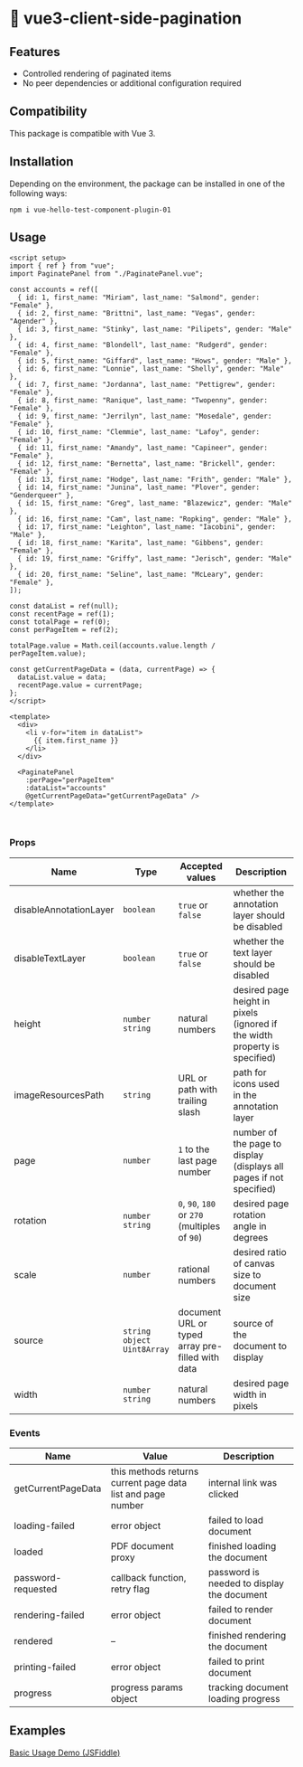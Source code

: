 # 📄 vue3-client-side-pagination

## Features

- Controlled rendering of paginated items
- No peer dependencies or additional configuration required


## Compatibility

This package is compatible with  Vue 3. 

## Installation

Depending on the environment, the package can be installed in one of the following ways:

```shell
npm i vue-hello-test-component-plugin-01
```




## Usage

```vue
<script setup>
import { ref } from "vue";
import PaginatePanel from "./PaginatePanel.vue";

const accounts = ref([
  { id: 1, first_name: "Miriam", last_name: "Salmond", gender: "Female" },
  { id: 2, first_name: "Brittni", last_name: "Vegas", gender: "Agender" },
  { id: 3, first_name: "Stinky", last_name: "Pilipets", gender: "Male" },
  { id: 4, first_name: "Blondell", last_name: "Rudgerd", gender: "Female" },
  { id: 5, first_name: "Giffard", last_name: "Hows", gender: "Male" },
  { id: 6, first_name: "Lonnie", last_name: "Shelly", gender: "Male" },
  { id: 7, first_name: "Jordanna", last_name: "Pettigrew", gender: "Female" },
  { id: 8, first_name: "Ranique", last_name: "Twopenny", gender: "Female" },
  { id: 9, first_name: "Jerrilyn", last_name: "Mosedale", gender: "Female" },
  { id: 10, first_name: "Clemmie", last_name: "Lafoy", gender: "Female" },
  { id: 11, first_name: "Amandy", last_name: "Capineer", gender: "Female" },
  { id: 12, first_name: "Bernetta", last_name: "Brickell", gender: "Female" },
  { id: 13, first_name: "Hodge", last_name: "Frith", gender: "Male" },
  { id: 14, first_name: "Junina", last_name: "Plover", gender: "Genderqueer" },
  { id: 15, first_name: "Greg", last_name: "Blazewicz", gender: "Male" },
  { id: 16, first_name: "Cam", last_name: "Ropking", gender: "Male" },
  { id: 17, first_name: "Leighton", last_name: "Iacobini", gender: "Male" },
  { id: 18, first_name: "Karita", last_name: "Gibbens", gender: "Female" },
  { id: 19, first_name: "Griffy", last_name: "Jerisch", gender: "Male" },
  { id: 20, first_name: "Seline", last_name: "McLeary", gender: "Female" },
]);

const dataList = ref(null);
const recentPage = ref(1);
const totalPage = ref(0);
const perPageItem = ref(2);

totalPage.value = Math.ceil(accounts.value.length / perPageItem.value);

const getCurrentPageData = (data, currentPage) => {
  dataList.value = data;
  recentPage.value = currentPage;
};
</script>

<template>
  <div>
    <li v-for="item in dataList">
      {{ item.first_name }}
    </li>
  </div>

  <PaginatePanel
    :perPage="perPageItem"
    :dataList="accounts"
    @getCurrentPageData="getCurrentPageData" />
</template>



```

### Props

| Name                   | Type                                     | Accepted values                                  | Description                                                  |
| ---------------------- | ---------------------------------------- | ------------------------------------------------ | ------------------------------------------------------------ |
| disableAnnotationLayer | `boolean`                                | `true` or `false`                                | whether the annotation layer should be disabled              |
| disableTextLayer       | `boolean`                                | `true` or `false`                                | whether the text layer should be disabled                    |
| height                 | `number` <br> `string`                   | natural numbers                                  | desired page height in pixels (ignored if the width property is specified) |
| imageResourcesPath     | `string`                                 | URL or path with trailing slash                  | path for icons used in the annotation layer                  |
| page                   | `number`                                 | `1` to the last page number                      | number of the page to display (displays all pages if not specified) |
| rotation               | `number` <br> `string`                   | `0`, `90`, `180` or `270` (multiples of `90`)    | desired page rotation angle in degrees                       |
| scale                  | `number`                                 | rational numbers                                 | desired ratio of canvas size to document size                |
| source                 | `string` <br> `object` <br> `Uint8Array` | document URL or typed array pre-filled with data | source of the document to display                            |
| width                  | `number` <br> `string`                   | natural numbers                                  | desired page width in pixels                                 |

### Events

| Name                  | Value                         | Description                                |
| --------------------- | ----------------------------- | ------------------------------------------ |
| getCurrentPageData    | this methods returns current page data list and page number       | internal link was clicked                  |
| loading-failed        | error object                  | failed to load document                    |
| loaded                | PDF document proxy            | finished loading the document              |
| password-requested    | callback function, retry flag | password is needed to display the document |
| rendering-failed      | error object                  | failed to render document                  |
| rendered              | –                             | finished rendering the document            |
| printing-failed       | error object                  | failed to print document                   |
| progress              | progress params object        | tracking document loading progress         |



## Examples

[Basic Usage Demo (JSFiddle)](https://jsfiddle.net/hrynko/ct6p8r7k)



